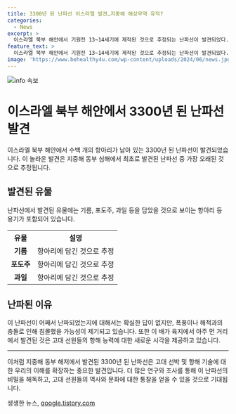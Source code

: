 ```yaml
---
title: 3300년 된 난파선 이스라엘 발견…지중해 해상무역 유적?
categories:
  - News
excerpt: >
  이스라엘 북부 해안에서 기원전 13~14세기에 제작된 것으로 추정되는 난파선이 발견되었다. 수심 1.8km 해저에서 수백 개의 항아리와 함께 난파선이 발견되었는데, 그 안에는 기름, 포도주, 과일 등이 담겨있었다. 이는 지중해 동부 심해에서 발견된 첫 난파선으로, 가장 오래된 난파선이라고 밝혀졌다. 유물관리국 해양고고학 부서는 이를 고대 선원 능력에 대한 우리의 전체적인 이해를 변화시키는 발견이라고 설명했다. 폭풍이나 해적을 만나 피해를 본 것으로 추정되지만, 정확한 이유는 아직 확실하지 않다고 전해졌다.
feature_text: >
  이스라엘 북부 해안에서 기원전 13~14세기에 제작된 것으로 추정되는 난파선이 발견되었다. 수심 1.8km 해저에서 수백 개의 항아리와 함께 난파선이 발견되었는데, 그 안에는 기름, 포도주, 과일 등이 담겨있었다. 이는 지중해 동부 심해에서 발견된 첫 난파선으로, 가장 오래된 난파선이라고 밝혀졌다. 유물관리국 해양고고학 부서는 이를 고대 선원 능력에 대한 우리의 전체적인 이해를 변화시키는 발견이라고 설명했다. 폭풍이나 해적을 만나 피해를 본 것으로 추정되지만, 정확한 이유는 아직 확실하지 않다고 전해졌다.
image: 'https://www.behealthy4u.com/wp-content/uploads/2024/06/news.jpg'
---
```


<p><img src="https://www.behealthy4u.com/wp-content/uploads/2024/06/news.jpg" alt="info 속보" /></p>

<h1>이스라엘 북부 해안에서 3300년 된 난파선 발견</h1>

<p data-ke-size="size16">이스라엘 북부 해안에서 수백 개의 항아리가 남아 있는 3300년 된 난파선이 발견되었습니다. 이 놀라운 발견은 지중해 동부 심해에서 최초로 발견된 난파선 중 가장 오래된 것으로 추정됩니다.</p>

<h2 data-ke-size="size26">발견된 유물</h2>

<p data-ke-size="size16">난파선에서 발견된 유물에는 기름, 포도주, 과일 등을 담았을 것으로 보이는 항아리 등 용기가 포함되어 있습니다.</p>

<table>
  <tr>
    <th>유물</th>
    <th>설명</th>
  </tr>
  <tr>
    <td style="text-align: center; height: 17px;"><b>기름</b></td>
    <td style="text-align: center; height: 17px;">항아리에 담긴 것으로 추정</td>
  </tr>
  <tr>
    <td style="text-align: center; height: 17px;"><b>포도주</b></td>
    <td style="text-align: center; height: 17px;">항아리에 담긴 것으로 추정</td>
  </tr>
  <tr>
    <td style="text-align: center; height: 17px;"><b>과일</b></td>
    <td style="text-align: center; height: 17px;">항아리에 담긴 것으로 추정</td>
  </tr>
</table>

<h2 data-ke-size="size26">난파된 이유</h2>

<p data-ke-size="size16">이 난파선이 어째서 난파되었는지에 대해서는 확실한 답이 없지만, 폭풍이나 해적과의 충돌로 인해 침몰했을 가능성이 제기되고 있습니다. 또한 이 배가 육지에서 아주 먼 거리에서 발견된 것은 고대 선원들의 항해 능력에 대한 새로운 시각을 제공하고 있습니다.</p>

<hr>

<p data-ke-size="size16">이처럼 지중해 동부 해저에서 발견된 3300년 된 난파선은 고대 선박 및 항해 기술에 대한 우리의 이해를 확장하는 중요한 발견입니다. 더 많은 연구와 조사를 통해 이 난파선의 비밀을 해독하고, 고대 선원들의 역사와 문화에 대한 통찰을 얻을 수 있을 것으로 기대됩니다.</p>
생생한 뉴스, <a href="https://qoogle.tistory.com" rel="dofollow">qoogle.tistory.com</a>


